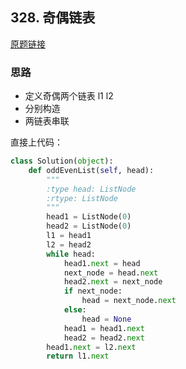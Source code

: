 ## 328. 奇偶链表

[原题链接](https://leetcode-cn.com/problems/odd-even-linked-list/description/)

### 思路

- 定义奇偶两个链表 l1 l2
- 分别构造
- 两链表串联

直接上代码：

```python
class Solution(object):
    def oddEvenList(self, head):
        """
        :type head: ListNode
        :rtype: ListNode
        """
        head1 = ListNode(0)
        head2 = ListNode(0)
        l1 = head1
        l2 = head2
        while head:
            head1.next = head
            next_node = head.next
            head2.next = next_node
            if next_node:
                head = next_node.next
            else:
                head = None
            head1 = head1.next
            head2 = head2.next
        head1.next = l2.next
        return l1.next
```
